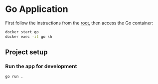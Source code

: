 # Go Application

First follow the instructions from the [root](https://github.com/amasrie/draw_flow), then access the Go container:

```sh
docker start go
docker exec -it go sh
```

## Project setup

### Run the app for development

```
go run .
```

